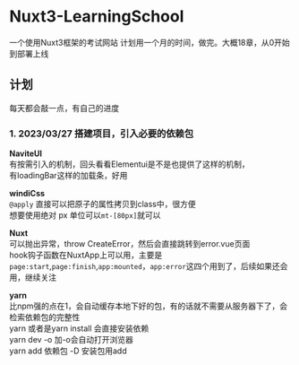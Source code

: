 # Nuxt3-LearningSchool
一个使用Nuxt3框架的考试网站
计划用一个月的时间，做完。大概18章，从0开始到部署上线
## 计划
 每天都会敲一点，有自己的进度
 ### 1. 2023/03/27 搭建项目，引入必要的依赖包
 
 **NaviteUI**  
  有按需引入的机制，回头看看Elementui是不是也提供了这样的机制，  
  有loadingBar这样的加载条，好用
  
 **windiCss**  
  `@apply` 直接可以把原子的属性拷贝到class中，很方便  
  想要使用绝对 px 单位可以`mt-[80px]`就可以
  
**Nuxt**  
  可以抛出异常，throw CreateError，然后会直接跳转到error.vue页面  
  hook钩子函数在NuxtApp上可以用，主要是`page:start`,`page:finish`,`app:mounted`，`app:error`这四个用到了，后续如果还会用，继续关注
  
**yarn**  
  比npm强的点在1，会自动缓存本地下好的包，有的话就不需要从服务器下了，会检索依赖包的完整性  
  yarn 或者是yarn install 会直接安装依赖  
  yarn dev -o 加-o会自动打开浏览器  
  yarn add 依赖包 -D 安装包用add  
 
